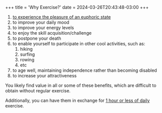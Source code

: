 +++
title = 'Why Exercise?'
date = 2024-03-26T20:43:48-03:00
+++


1. [to experience the pleasure of an euphoric state](https://en.wikipedia.org/wiki/Neurobiological_effects_of_physical_exercise#Euphoria)
2. to improve your daily mood
3. to improve your energy levels
4. to enjoy the skill acquisition/challenge
5. to postpone your death
6. to enable yourself to participate in other cool activities, such as:
    1. hiking
    2. surfing
    3. rowing
    4. etc
7. to age well, maintaining independence rather than becoming disabled
8. to increase your attractiveness

You likely find value in all or some of these benefits, which are difficult to obtain without regular exercise.

Additionally, you can have them in exchange for [1 hour or less of daily](https://www.lesswrong.com/posts/bZ2w99pEAeAbKnKqo/optimal-exercise) exercise.